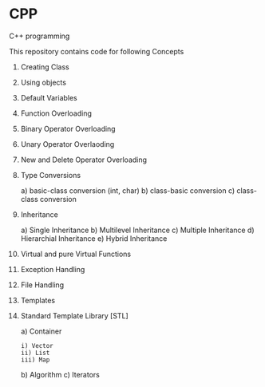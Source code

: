 # CPP
C++ programming 

This repository contains code for following Concepts
1) Creating Class
2) Using objects
3) Default Variables
4) Function Overloading
5) Binary Operator Overloading
6) Unary Operator Overlaoding
7) New and Delete Operator Overloading
8) Type Conversions

	a) basic-class conversion (int, char)
	b) class-basic conversion
	c) class-class conversion
9) Inheritance

	a) Single Inheritance
	b) Multilevel Inheritance
	c) Multiple Inheritance
	d) Hierarchial Inheritance
	e) Hybrid Inheritance
10) Virtual and pure Virtual Functions
11) Exception Handling
12) File Handling
13) Templates
14) Standard Template Library [STL]

	a) Container

		i) Vector
		ii) List
		iii) Map
	b) Algorithm
	c) Iterators
